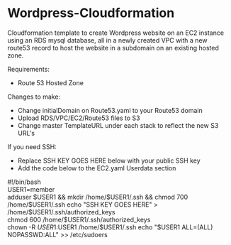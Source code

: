# Wordpress-Cloudformation
Cloudformation template to create Wordpress website on an EC2 instance using an RDS mysql database, all in a newly created VPC with a new route53 record to host the website in a subdomain on an existing hosted zone.



Requirements: 
- Route 53 Hosted Zone

Changes to make: 
- Change initialDomain on Route53.yaml to your Route53 domain
- Upload RDS/VPC/EC2/Route53 files to S3
- Change master TemplateURL under each stack to reflect the new S3 URL's

If you need SSH:
- Replace SSH KEY GOES HERE below with your public SSH key
- Add the code below to the EC2.yaml Userdata section

#!/bin/bash  
USER1=member  
adduser $USER1 && mkdir /home/$USER1/.ssh && chmod 700 /home/$USER1/.ssh  
echo "SSH KEY GOES HERE" > /home/$USER1/.ssh/authorized_keys  
chmod 600 /home/$USER1/.ssh/authorized_keys  
chown -R $USER1:$USER1 /home/$USER1/.ssh  
echo "$USER1 ALL=(ALL) NOPASSWD:ALL" >> /etc/sudoers  
